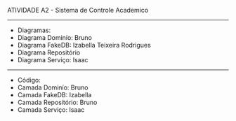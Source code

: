 ATIVIDADE A2 - Sistema de Controle Academico
- --
- Diagramas:
- Diagrama Dominío: Bruno
- Diagrama FakeDB: Izabella Teixeira Rodrigues
- Diagrama Repositório
- Diagrama Serviço: Isaac
- --
- Código:
- Camada Dominío: Bruno
- Camada FakeDB: Izabella
- Camada Repositório: Bruno
- Camada Serviço: Isaac
